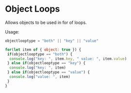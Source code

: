 # Object Loops
Allows objects to be used in for of loops.

Usage:

```javascript
objectlooptype = "both" || "key" || "value"

for(let item of { object: true }) {
 if(objectlooptype == "both") {
  console.log("key: ", item.key, " value: ", item.value)
 } else if(objectlooptype == "key") {
  console.log("key: ", item)
 } else if(objectlooptype == "value") {
  console.log("value: ", item)
 }
}
```
